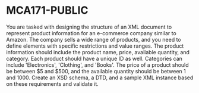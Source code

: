 # MCA171-PUBLIC

You are tasked with designing the structure of an XML document to represent product information for an e-commerce company similar to Amazon. 
The company sells a wide range of products, and you need to define elements with specific restrictions and value ranges.
The product information should include the product name, price, available quantity, and category. 
Each product should have a unique ID as well. Categories can include 'Electronics', 'Clothing', and 'Books'.
The price of a product should be between $5 and $500, and the available quantity should be between 1 and 1000.
Create an XSD schema, a DTD, and a sample XML instance based on these requirements  and validate it.
